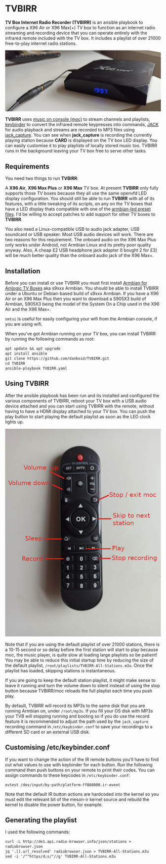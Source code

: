 # TVBIRR

**TV Box Internet Radio Recorder (TVBIRR)** is an ansible playbook to configure a X96 Air or X96 Max(+) TV box to function as an internet radio streaming and recording device that you can operate entirely with the infrared remote included with the TV box. It includes a playlist of over 21000 free-to-play internet radio stations.

![X96 Max Plus pic](https://github.com/danboid/TVBIRR/blob/main/images/x96Max%2B.jpg)

**TVBIRR** uses [music on console (moc)](http://moc.daper.net/) to stream channels and playlists, [keybinder](https://github.com/elopez/keybinder.git) to convert the infrared remote keypresses into commands, [JACK](https://jackaudio.org/) for audio playback and streams are recorded to MP3 files using [jack_capture](https://github.com/kmatheussen/jack_capture). You can see when **jack_capture** is recording the currently playing station because **CARD** is displayed on the TV box LED display. You can easily customise it to play playlists of locally stored music too. TVBIRR runs in the background leaving your TV box free to serve other tasks.

## Requirements

You need two things to run **TVBIRR**:

A **X96 Air**, **X96 Max Plus** or **X96 Max** TV box. At present **TVBIRR** only fully supports those TV boxes because they all use the same openvfd LED display configuration. You should still be able to run **TVBIRR**  with all of its features, with a little tweaking of its scripts, on any on the TV boxes that have a LED display thats compatible with one of the [armbian-led preset files](https://github.com/ophub/amlogic-s9xxx-armbian/blob/main/build-armbian/armbian-docs/led_screen_display_control.md). I'd be willing to accept patches to add support for other TV boxes to **TVBIRR**.

You also need a Linux-compatible USB to audio jack adapter, USB soundcard or USB speaker. Most USB audio devices will work. There are two reasons for this requirement. The onboard audio on the X96 Max Plus only works under Android, not Armbian Linux and its pretty poor quality anyway. Also, A cheap £2 USB headphone jack adapter (I bought 2 for £3) will be much better quality than the onboard audio jack of the X96 Max+.

## Installation

Before you can install or use TVBIRR you must first install [Armbian for Amlogic TV Boxes](https://github.com/ophub/amlogic-s9xxx-armbian) aka s9xxx Armbian. You should be able to install TVBIRR under a Ubuntu or Debian-based build of s9xxx Armbian. If you have a X96 Air or an X96 Max Plus then you want to download a S905X3 build of Armbian, S905X3 being the model of the System On a Chip used in the X96 Air and the X96 Max+.

`nmtui` is useful for easily configuring your wifi from the Armbian console, if you are using wifi.

When you've got Armbian running on your TV box, you can install TVBIRR by running the following commands as root:

```
apt update && apt upgrade
apt install ansible
git clone https://github.com/danboid/TVBIRR.git
cd TVBIRR
ansible-playbook TVBIRR.yaml
```

## Using TVBIRR

After the ansible playbook has been run and its installed and configured the various components of TVBIRR, reboot your TV box with a USB audio device attached and you can start using TVBIRR with the remote, without having to have a HDMI display attached to your TV box. You can push the play button to start playing the default playlist as soon as the LED clock lights up.

![TVBIRR remote controls](https://github.com/danboid/TVBIRR/blob/main/images/TVBIRR-remote.jpg)

Note that if you are using the default playlist of over 21000 stations, there is a 10-15 second or so delay before the first station will start to play because moc, the music player, is quite slow at loading large playlists so be patient! You may be able to reduce this initial startup time by reducing the size of the default playlist, `/root/playlists/TVBIRR-All-Stations.m3u`. Once the playlist has loaded, skipping stations is instantaneous.

If you are going to keep the default station playlist, it might make sense to leave it running and turn the volume down to silent instead of using the stop button because TVBIRR/moc reloads the full playlist each time you push play.

By default, TVBIRR will record its MP3s to the same disk that you are running Armbian on, under `/root/mp3s`. If you fill your OS disk with MP3s your TVB will stopping running and booting so if you do use the record feature it is recommended to adjust the path used by the `jack_capture` recording command in `/etc/keybinder.conf` to save your recordings to a different SD card or an external USB disk.

## Customising /etc/keybinder.conf

If you want to change the action of the IR remote buttons you'll have to find out what values to use with keybinder for each button. Run the following command then push buttons on your remote to print their codes. You can assign commands to these keycodes in `/etc/keybinder.conf`:

```
evtest /dev/input/by-path/platform-ff808000.ir-event
```

Note that the default IR button actions are hardcoded into the kernel so you must edit the relevant bit of the meson-ir kernel source and rebuild the kernel to disable the power button, for example.

## Generating the playlist

I used the following commands:

```
curl -L http://de1.api.radio-browser.info/json/stations > radiobrowser.json
jq '.[].url_resolved' radiobrowser.json > TVBIRR-All-Stations.m3u
sed -i '/^"https/d;s/"//g' TVBIRR-All-Stations.m3u
```
